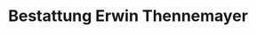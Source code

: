 ---
title: "Bestattung Erwin Thennemayer"
url: /oberwoelbling/bestattung-erwin-thennemayer/
shop: Bestattungen
---